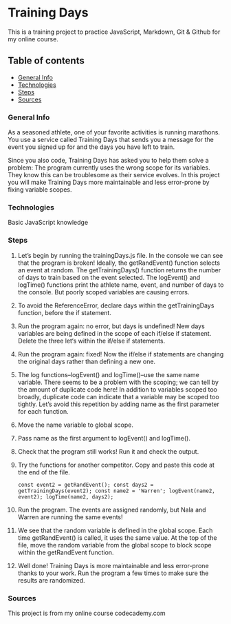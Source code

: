 # Training Days

This is a training project to practice JavaScript, Markdown, Git & Github for my online course.

## Table of contents

+ [General Info](#General-Info)
+ [Technologies](#Technologies)
+ [Steps](#Steps)
+ [Sources](#Sources)

### General Info

As a seasoned athlete, one of your favorite activities is running marathons. You use a service called Training Days that sends you a message for the event you signed up for and the days you have left to train.

Since you also code, Training Days has asked you to help them solve a problem: The program currently uses the wrong scope for its variables. They know this can be troublesome as their service evolves. In this project you will make Training Days more maintainable and less error-prone by fixing variable scopes.

### Technologies

Basic JavaScript knowledge

### Steps

1. Let’s begin by running the trainingDays.js file. In the console we can see that the program is broken! Ideally, the getRandEvent() function selects an event at random. The getTrainingDays() function returns the number of days to train based on the event selected. The logEvent() and logTime() functions print the athlete name, event, and number of days to the console. But poorly scoped variables are causing errors.
2. To avoid the ReferenceError, declare days within the getTrainingDays function, before the if statement.
3. Run the program again: no error, but days is undefined! New days variables are being defined in the scope of each if/else if statement. Delete the three let‘s within the if/else if statements.
4. Run the program again: fixed! Now the if/else if statements are changing the original days rather than defining a new one.
5. The log functions–logEvent() and logTime()–use the same name variable. There seems to be a problem with the scoping; we can tell by the amount of duplicate code here! In addition to variables scoped too broadly, duplicate code can indicate that a variable may be scoped too tightly. Let’s avoid this repetition by adding name as the first parameter for each function.
6. Move the name variable to global scope.
7. Pass name as the first argument to logEvent() and logTime().
8. Check that the program still works! Run it and check the output.
9. Try the functions for another competitor. Copy and paste this code at the end of the file.

    `const event2 = getRandEvent();
    const days2 = getTrainingDays(event2);
    const name2 = 'Warren';
    logEvent(name2, event2);
    logTime(name2, days2);`

10. Run the program. The events are assigned randomly, but Nala and Warren are running the same events!
11. We see that the random variable is defined in the global scope. Each time getRandEvent() is called, it uses the same value. At the top of the file, move the random variable from the global scope to block scope within the getRandEvent function.
12. Well done! Training Days is more maintainable and less error-prone thanks to your work. Run the program a few times to make sure the results are randomized.

### Sources

This project is from my online course codecademy.com
